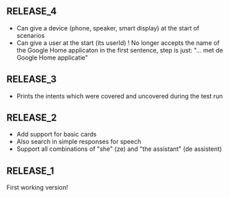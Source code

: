 ## RELEASE_4

* Can give a device (phone, speaker, smart display) at the start of scenarios
* Can give a user at the start (its userId)
! No longer accepts the name of the Google Home applicaton in the first sentence,
    step is just: "... met de Google Home applicatie"

## RELEASE_3

* Prints the intents which were covered and uncovered during the test run

## RELEASE_2

* Add support for basic cards
* Also search in simple responses for speech
* Support all combinations of "she" (ze) and "the assistant" (de assistent)

## RELEASE_1

First working version!